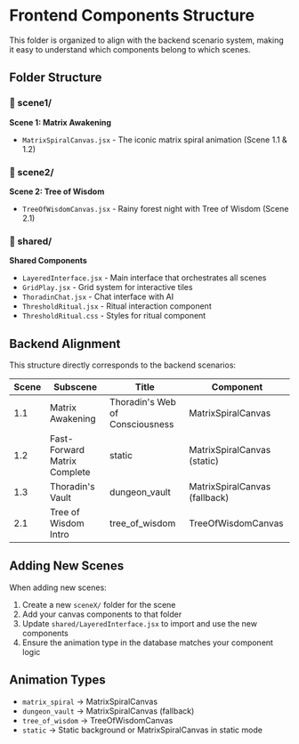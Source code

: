 # Frontend Components Structure

This folder is organized to align with the backend scenario system, making it easy to understand which components belong to which scenes.

## Folder Structure

### 📁 scene1/
**Scene 1: Matrix Awakening**
- `MatrixSpiralCanvas.jsx` - The iconic matrix spiral animation (Scene 1.1 & 1.2)

### 📁 scene2/
**Scene 2: Tree of Wisdom**
- `TreeOfWisdomCanvas.jsx` - Rainy forest night with Tree of Wisdom (Scene 2.1)

### 📁 shared/
**Shared Components**
- `LayeredInterface.jsx` - Main interface that orchestrates all scenes
- `GridPlay.jsx` - Grid system for interactive tiles
- `ThoradinChat.jsx` - Chat interface with AI
- `ThresholdRitual.jsx` - Ritual interaction component
- `ThresholdRitual.css` - Styles for ritual component

## Backend Alignment

This structure directly corresponds to the backend scenarios:

| Scene | Subscene | Title | Component |
|-------|----------|-------|-----------|
| 1.1 | Matrix Awakening | Thoradin's Web of Consciousness | MatrixSpiralCanvas |
| 1.2 | Fast-Forward Matrix Complete | static | MatrixSpiralCanvas (static) |
| 1.3 | Thoradin's Vault | dungeon_vault | MatrixSpiralCanvas (fallback) |
| 2.1 | Tree of Wisdom Intro | tree_of_wisdom | TreeOfWisdomCanvas |

## Adding New Scenes

When adding new scenes:
1. Create a new `sceneX/` folder for the scene
2. Add your canvas components to that folder
3. Update `shared/LayeredInterface.jsx` to import and use the new components
4. Ensure the animation type in the database matches your component logic

## Animation Types

- `matrix_spiral` → MatrixSpiralCanvas
- `dungeon_vault` → MatrixSpiralCanvas (fallback)
- `tree_of_wisdom` → TreeOfWisdomCanvas
- `static` → Static background or MatrixSpiralCanvas in static mode
